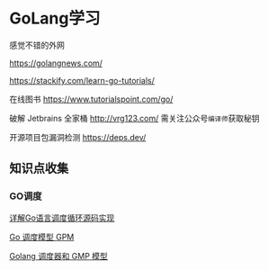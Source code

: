# GoLang学习

感觉不错的外网

https://golangnews.com/

https://stackify.com/learn-go-tutorials/

在线图书 https://www.tutorialspoint.com/go/

破解 Jetbrains 全家桶 http://vrg123.com/  需关注公众号`编译师`获取秘钥

开源项目包漏洞检测 https://deps.dev/


## 知识点收集

### GO调度

[详解Go语言调度循环源码实现](https://www.cnblogs.com/luozhiyun/p/14426737.html)

[Go 调度模型 GPM](https://studygolang.com/articles/29179)

[Golang 调度器和 GMP 模型](https://segmentfault.com/a/1190000040080290)
